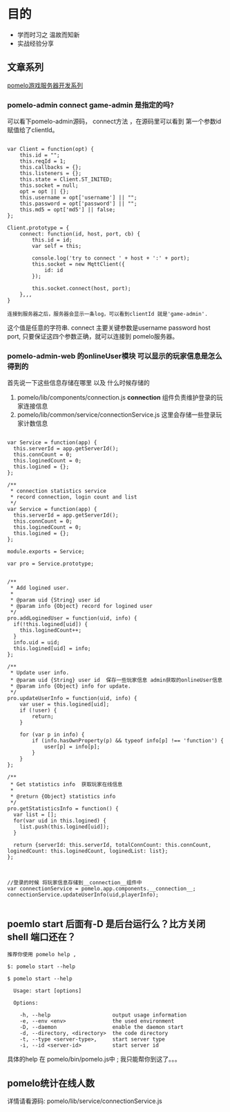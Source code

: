 # 目的
* 学而时习之 温故而知新
* 实战经验分享
## 文章系列
[pomelo游戏服务器开发系列](http://nextzeus.github.io/pomelo/)


### pomelo-admin connect game-admin 是指定的吗?

可以看下pomelo-admin源码， connect方法 ，在源码里可以看到 第一个参数id 赋值给了clientId。

```

var Client = function(opt) {
	this.id = "";
	this.reqId = 1;
	this.callbacks = {};
	this.listeners = {};
	this.state = Client.ST_INITED;
	this.socket = null;
	opt = opt || {};
	this.username = opt['username'] || "";
	this.password = opt['password'] || "";
	this.md5 = opt['md5'] || false;
};

Client.prototype = {
	connect: function(id, host, port, cb) {
		this.id = id;
		var self = this;

		console.log('try to connect ' + host + ':' + port);
		this.socket = new MqttClient({
			id: id
		});

		this.socket.connect(host, port);
    },,,
}

连接到服务器之后，服务器会显示一条log，可以看到clientId 就是'game-admin'.

```

这个值是任意的字符串. connect 主要关键参数是username password host port, 只要保证这四个参数正确，就可以连接到 pomelo服务器。

### pomelo-admin-web 的onlineUser模块 可以显示的玩家信息是怎么得到的

首先说一下这些信息存储在哪里 以及 什么时候存储的

1. pomelo/lib/components/connection.js  __connection__ 组件负责维护登录的玩家连接信息
2. pomelo/lib/common/service/connectionService.js 这里会存储一些登录玩家计数信息

```

var Service = function(app) {
  this.serverId = app.getServerId();
  this.connCount = 0;
  this.loginedCount = 0;
  this.logined = {};
};

/**
 * connection statistics service
 * record connection, login count and list
 */
var Service = function(app) {
  this.serverId = app.getServerId();
  this.connCount = 0;
  this.loginedCount = 0;
  this.logined = {};
};

module.exports = Service;

var pro = Service.prototype;


/**
 * Add logined user.
 *
 * @param uid {String} user id
 * @param info {Object} record for logined user
 */
pro.addLoginedUser = function(uid, info) {
  if(!this.logined[uid]) {
    this.loginedCount++;
  }
  info.uid = uid;
  this.logined[uid] = info;
};

/**
 * Update user info.
 * @param uid {String} user id  保存一些玩家信息 admin获取的onlineUser信息
 * @param info {Object} info for update.
 */
pro.updateUserInfo = function(uid, info) {
    var user = this.logined[uid];
    if (!user) {
        return;
    }

    for (var p in info) {
        if (info.hasOwnProperty(p) && typeof info[p] !== 'function') {
            user[p] = info[p];
        }
    }
};

/**
 * Get statistics info  获取玩家在线信息
 *
 * @return {Object} statistics info
 */
pro.getStatisticsInfo = function() {
  var list = [];
  for(var uid in this.logined) {
    list.push(this.logined[uid]);
  }

  return {serverId: this.serverId, totalConnCount: this.connCount, loginedCount: this.loginedCount, loginedList: list};
};



//登录的时候 将玩家信息存储到__connection__组件中
var connectionService = pomelo.app.components.__connection__;
connectionService.updateUserInfo(uid,playerInfo);


```
## poemlo start 后面有-D 是后台运行么？比方关闭shell 端口还在？

```
推荐你使用 pomelo help , 

$: pomelo start --help

$ pomelo start --help

  Usage: start [options]

  Options:

    -h, --help                    output usage information
    -e, --env <env>               the used environment
    -D, --daemon                  enable the daemon start
    -d, --directory, <directory>  the code directory
    -t, --type <server-type>,     start server type
    -i, --id <server-id>          start server id

```

具体的help 在 pomelo/bin/pomelo.js中 ;
我只能帮你到这了。。。

## pomelo统计在线人数

详情请看源码: pomelo/lib/service/connectionService.js 